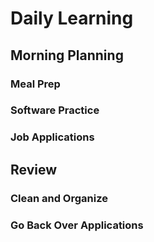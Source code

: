 # Daily Learning
## Morning Planning
### Meal Prep
### Software Practice
### Job Applications
## Review
### Clean and Organize
### Go Back Over Applications
